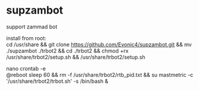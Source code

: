 # supzambot
  support zammad bot
  
install from root:  
cd /usr/share && git clone https://github.com/Evonic4/supzambot.git && mv ./supzambot ./trbot2 && cd ./trbot2 && chmod +rx /usr/share/trbot2/setup.sh && /usr/share/trbot2/setup.sh

nano crontab -e  
@reboot sleep 60 && rm -f /usr/share/trbot2/rtb_pid.txt && su mastmetric -c '/usr/share/trbot2/trbot.sh' -s /bin/bash &
